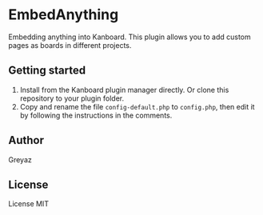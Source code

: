 # EmbedAnything
Embedding anything into Kanboard. This plugin allows you to add custom pages as boards in different projects.

## Getting started
1. Install from the Kanboard plugin manager directly. Or clone this repository to your plugin folder.
2. Copy and rename the file `config-default.php` to `config.php`, then edit it by following the instructions in the comments.

## Author
Greyaz

## License
License MIT
